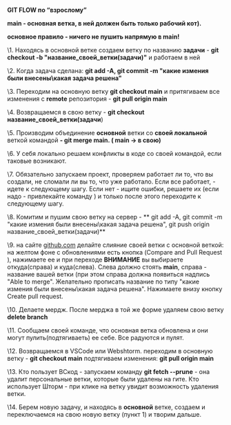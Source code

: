 **GIT FLOW по “взрослому”**

**main - основная ветка, в ней должен быть только рабочий кот).**

**основное правило - ничего не пушить напрямую в main!**

 

\1.   Находясь в основной ветке создаем ветку по названию **задачи** - 
 **git checkout -b "название_своей_ветки(задачи)"** и работаем в ней

\2.   Когда задача сделана: 
 **git add -A, git commit -m "какие измения были внесены\какая задача решена"**

\3.   Переходим на основную ветку **git checkout main** и притягиваем все изменения с **remote** репозитория - **git pull origin main**

\4.   Возвращаемся в свою ветку - **git checkout название_своей_ветки(задачи**)

\5.   Производим объединение **основной** ветки со **своей локальной** веткой командой **- git merge main. ( main -> в свою)**

\6.   У себя локально решаем конфликты в коде со своей командой, если таковые возникают.

\7.   Обязательно запускаем проект, проверяем работает ли то, что вы создали, не сломали ли вы то, что уже работало. Если все работает, - идете к следующему шагу. Если нет - ищите ошибки, решаете их (если надо - привлекайте команду ) и только после этого переходите к следующему шагу.

\8.   Комитим и пушим свою ветку на сервер - **
 git add -A, git commit -m "какие измения были внесены\какая задача решена", 
 git push origin название_своей_ветки(задачи)**

\9.   на сайте [github.com](http://github.com/) делайте слияние своей ветки с основной веткой: на желтом фоне с обновлениями есть кнопка (Compare and Pull Request ), нажимаете ее и при переходе **ВНИМАНИЕ** вы выбираете откуда(справа) и куда(слева). Слева должно стоять **main**, справа - название вашей ветки (при этом справа должна появиться надпись "Able to merge". Желательно прописать название по типу "какие измения были внесены\какая задача решена". Нажимаете внизу кнопку Create pull request.

\10. Делаете мердж. После мерджа в той же форме удаляем свою ветку **delete branch**

\11. Сообщаем своей команде, что основная ветка обновлена и они могут пулить(подтягиваеть) ее себе. Все радуются и пулят.

\12. Возвращаемся в VSCode или Webshtorm. переходим в основную ветку - **git checkout main** подтягиваем изменения: **git pull origin main**

\13. Кто пользует ВСкод - запускаем команду **git fetch --prune** - она удалит персональные ветки, которые были удалены на гите. Кто использует Шторм - при клике на ветку увидит возможность удаления ветки.

\14. Берем новую задачу, и находясь в **основной** ветке, создаем и переключаемся на свою новую ветку (пункт 1) и творим дальше.

 

 